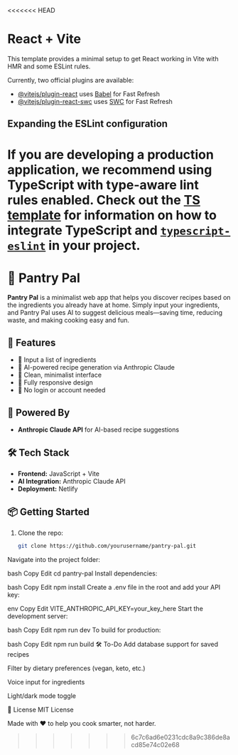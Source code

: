<<<<<<< HEAD
# React + Vite

This template provides a minimal setup to get React working in Vite with HMR and some ESLint rules.

Currently, two official plugins are available:

- [@vitejs/plugin-react](https://github.com/vitejs/vite-plugin-react/blob/main/packages/plugin-react) uses [Babel](https://babeljs.io/) for Fast Refresh
- [@vitejs/plugin-react-swc](https://github.com/vitejs/vite-plugin-react/blob/main/packages/plugin-react-swc) uses [SWC](https://swc.rs/) for Fast Refresh

## Expanding the ESLint configuration

If you are developing a production application, we recommend using TypeScript with type-aware lint rules enabled. Check out the [TS template](https://github.com/vitejs/vite/tree/main/packages/create-vite/template-react-ts) for information on how to integrate TypeScript and [`typescript-eslint`](https://typescript-eslint.io) in your project.
=======
# 🧺 Pantry Pal

**Pantry Pal** is a minimalist web app that helps you discover recipes based on the ingredients you already have at home. Simply input your ingredients, and Pantry Pal uses AI to suggest delicious meals—saving time, reducing waste, and making cooking easy and fun.

## 🚀 Features

- 🥕 Input a list of ingredients
- 🤖 AI-powered recipe generation via Anthropic Claude
- 🧼 Clean, minimalist interface
- 📱 Fully responsive design
- 🚫 No login or account needed

## 🧠 Powered By

- **Anthropic Claude API** for AI-based recipe suggestions

## 🛠 Tech Stack

- **Frontend:** JavaScript + Vite
- **AI Integration:** Anthropic Claude API
- **Deployment:** Netlify

## 📦 Getting Started

1. Clone the repo:
   ```bash
   git clone https://github.com/yourusername/pantry-pal.git
Navigate into the project folder:

bash
Copy
Edit
cd pantry-pal
Install dependencies:

bash
Copy
Edit
npm install
Create a .env file in the root and add your API key:

env
Copy
Edit
VITE_ANTHROPIC_API_KEY=your_key_here
Start the development server:

bash
Copy
Edit
npm run dev
To build for production:

bash
Copy
Edit
npm run build
🛠 To-Do
 Add database support for saved recipes

 Filter by dietary preferences (vegan, keto, etc.)

 Voice input for ingredients

 Light/dark mode toggle

📄 License
MIT License

Made with ❤️ to help you cook smarter, not harder.
>>>>>>> 6c7c6ad6e0231cdc8a9c386de8acd85e74c02e68
